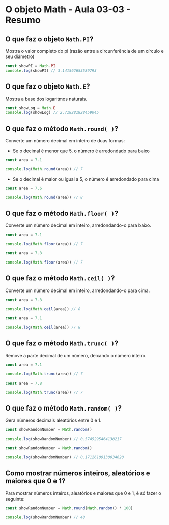 # O objeto Math - Aula 03-03 - Resumo

## O que faz o objeto `Math.PI`?
    
Mostra o valor completo do pi (razão entre a circunferência de um círculo e seu diâmetro)

```javascript
const showPI = Math.PI
console.log(showPI) // 3.141592653589793
```

## O que faz o objeto `Math.E`?
    
Mostra a base dos logaritmos naturais.

```javascript
const showLog = Math.E
console.log(showLog) // 2.718281828459045
```

## O que faz o método `Math.round( )`?
    
Converte um número decimal em inteiro de duas formas:
    
 - Se o decimal é menor que 5, o número é arredondado para baixo

```javascript
const area = 7.1

console.log(Math.round(area)) // 7
```

- Se o decimal é maior ou igual a 5, o número é arredondado para cima

```javascript
const area = 7.6

console.log(Math.round(area)) // 8
```

## O que faz o método `Math.floor( )`?
    
Converte um número decimal em inteiro, arredondando-o para baixo.

```javascript
const area = 7.1

console.log(Math.floor(area)) // 7
```

```javascript
const area = 7.8

console.log(Math.floor(area)) // 7
```

## O que faz o método `Math.ceil( )`?
    
Converte um número decimal em inteiro, arredondando-o para cima.

```javascript
const area = 7.8

console.log(Math.ceil(area)) // 8
```

```javascript
const area = 7.1

console.log(Math.ceil(area)) // 8
```

## O que faz o método `Math.trunc( )`?
    
Remove a parte decimal de um número, deixando o número inteiro.

```javascript
const area = 7.1

console.log(Math.trunc(area)) // 7
```

```javascript
const area = 7.8

console.log(Math.trunc(area)) // 7
```

## O que faz o método `Math.random( )`?
    
Gera números decimais aleatórios entre 0 e 1.

```javascript
const showRandomNumber = Math.random()

console.log(showRandomNumber) // 0.5745295464138217
```

```javascript
const showRandomNumber = Math.random()

console.log(showRandomNumber) // 0.17126109130034628
```

## Como mostrar números inteiros, aleatórios e maiores que 0 e 1?
    
Para mostrar números inteiros, aleatórios e maiores que 0 e 1, é só fazer o seguinte:

```javascript
const showRandomNumber = Math.round(Math.random() * 100)

console.log(showRandomNumber) // 48
```
